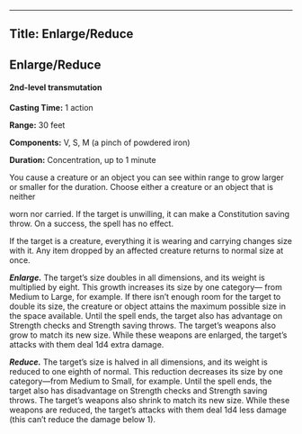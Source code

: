 -------------------------
Title: Enlarge/Reduce
-------------------------

## Enlarge/Reduce

#### 2nd-level transmutation


**Casting Time:** 1 action

**Range:** 30 feet

**Components:** V, S, M (a pinch of powdered iron)

**Duration:** Concentration, up to 1 minute


You cause a creature or an object you can see within range to grow
larger or smaller for the duration. Choose either a creature or an
object that is neither

worn nor carried. If the target is unwilling, it can make a Constitution
saving throw. On a success, the spell has no effect.

If the target is a creature, everything it is wearing and carrying
changes size with it. Any item dropped by an affected creature returns
to normal size at once.

**_Enlarge._** The target’s size doubles in all dimensions,
and its weight is multiplied by eight. This growth increases its size by
one category— from Medium to Large, for example. If there isn’t enough
room for the target to double its size, the creature or object attains
the maximum possible size in the space available. Until the spell ends,
the target also has advantage on Strength checks and Strength saving
throws. The target’s weapons also grow to match its new size. While
these weapons are enlarged, the target’s attacks with them deal 1d4
extra damage.

**_Reduce._** The target’s size is halved in all dimensions,
and its weight is reduced to one eighth of normal. This reduction
decreases its size by one category—from Medium to Small, for example.
Until the spell ends, the target also has disadvantage on Strength
checks and Strength saving throws. The target’s weapons also shrink to
match its new size. While these weapons are reduced, the target’s
attacks with them deal 1d4 less damage (this can’t reduce the damage
below 1).


